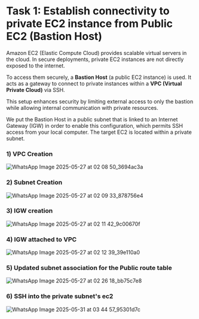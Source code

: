 # Task 1: Establish connectivity to private EC2 instance from Public EC2 (Bastion Host)

Amazon EC2 (Elastic Compute Cloud) provides scalable virtual servers in the cloud. In secure deployments, private EC2 instances are not directly exposed to the internet. 

To access them securely, a **Bastion Host** (a public EC2 instance) is used. It acts as a gateway to connect to private instances within a **VPC (Virtual Private Cloud)** via SSH. 

This setup enhances security by limiting external access to only the bastion while allowing internal communication with private resources.


We put the Bastion Host in a public subnet that is linked to an Internet Gateway (IGW) in order to enable this configuration, which permits SSH access from your local computer. The target EC2 is located within a private subnet.

### 1) VPC Creation
![WhatsApp Image 2025-05-27 at 02 08 50_3694ac3a](https://github.com/user-attachments/assets/01d5f038-438c-4f8f-90cc-012012ab1c21)

### 2) Subnet Creation
![WhatsApp Image 2025-05-27 at 02 09 33_878756e4](https://github.com/user-attachments/assets/e9846039-e155-4511-8f35-be20198dbf94)

### 3) IGW creation
![WhatsApp Image 2025-05-27 at 02 11 42_9c00670f](https://github.com/user-attachments/assets/83cde9f9-5ecd-465a-9f5b-39a656bb8a6b)

### 4) IGW attached to VPC
![WhatsApp Image 2025-05-27 at 02 12 39_39e110a0](https://github.com/user-attachments/assets/8be3a579-dc50-4272-a73b-22c0f2d9ea77)

### 5) Updated subnet association for the Public route table
![WhatsApp Image 2025-05-27 at 02 26 18_bb75c7e8](https://github.com/user-attachments/assets/7b233faf-ff22-4b72-9a08-98d50aa2bcae)

### 6) SSH into the private subnet's ec2
![WhatsApp Image 2025-05-31 at 03 44 57_95301d7c](https://github.com/user-attachments/assets/0cbc57ce-80ef-44df-94d7-016678b58a82)
